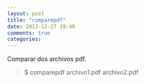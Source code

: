 ```yaml
---
layout: post
title: "comparepdf"
date: 2013-12-27 19:40
comments: true
categories: 
---
```

Comparar dos archivos pdf.

>$ comparepdf archivo1.pdf archivo2.pdf

